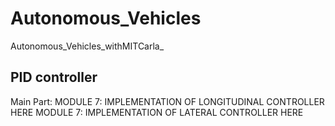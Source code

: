 # Autonomous_Vehicles
Autonomous_Vehicles_withMITCarla_
## PID controller
Main Part:
 MODULE 7: IMPLEMENTATION OF LONGITUDINAL CONTROLLER HERE
 MODULE 7: IMPLEMENTATION OF LATERAL CONTROLLER HERE
